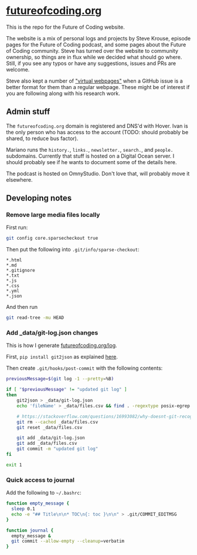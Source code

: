# [futureofcoding.org](http://futureofcoding.org)

This is the repo for the Future of Coding website.

The website is a mix of personal logs and projects by Steve Krouse, episode pages for the Future of Coding podcast, and some pages about the Future of Coding community. Steve has turned over the website to community ownership, so things are in flux while we decided what should go where. Still, if you see any typos or have any suggestions, issues and PRs are welcome.

Steve also kept a number of ["virtual webpages"](https://github.com/futureofcoding/futureofcoding.org/issues?q=is%3Aopen+is%3Aissue+label%3A%22virtual+webpage%22) when a GitHub issue is a better format for them than a regular webpage. These might be of interest if you are following along with his research work.

## Admin stuff

The `futureofcoding.org` domain is registered and DNS'd with Hover. Ivan is the only person who has access to the account (TODO: should probably be shared, to reduce bus factor).

Mariano runs the `history.`, `links.`, `newsletter.`, `search.`, and `people.` subdomains. Currently that stuff is hosted on a Digital Ocean server. I should probably see if he wants to document some of the details here.

The podcast is hosted on OmnyStudio. Don't love that, will probably move it elsewhere.

## Developing notes

### Remove large media files locally

First run:

```bash
git config core.sparsecheckout true
```

Then put the following into `.git/info/sparse-checkout`:

```
*.html
*.md
*.gitignore
*.txt
*.js
*.css
*.yml
*.json
```

And then run


```bash
git read-tree -mu HEAD
```


### Add _data/git-log.json changes

This is how I generate [futureofcoding.org/log](futureofcoding.org/log).

First, `pip install git2json` as explained [here](https://github.com/tarmstrong/git2json#installation).

Then create `.git/hooks/post-commit` with the following contents:

```bash
previousMessage=$(git log -1 --pretty=%B)

if [ "$previousMessage" != "updated git log" ]
then
    git2json > _data/git-log.json
    echo 'fileName' > _data/files.csv && find . -regextype posix-egrep -regex ".*\.(md|html)$"  -not -path "./_site/*" >> _data/files.csv

    # https://stackoverflow.com/questions/16993082/why-doesnt-git-recognize-that-my-file-has-been-changed-therefore-git-add-not-w
    git rm --cached _data/files.csv
    git reset _data/files.csv

    git add _data/git-log.json
    git add _data/files.csv
    git commit -m "updated git log"
fi

exit 1
```

### Quick access to journal

Add the following to `~/.bashrc`:

```bash
function empty_message {
  sleep 0.1
  echo -e "## Title\n\n* TOC\n{: toc }\n\n" > .git/COMMIT_EDITMSG
}

function journal {
  empty_message &
  git commit --allow-empty --cleanup=verbatim
}
```
